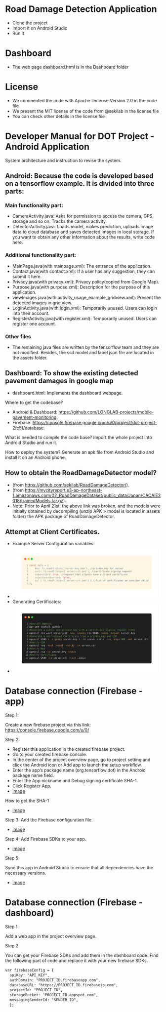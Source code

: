 # Road Damage Detection Application

- Clone the project
- Import it on Android Studio
- Run it

# Dashboard

- The web page dashboard.html is in the Dashboard folder 

# License

- We commented the code with Apache lincense Version 2.0 in the code file
- We present the MIT license of the code from @sekilab in the license file
- You can check other details in the license file 

# Developer Manual for DOT Project - Android Application


System architecture and instruction to revise the system. 
## Android: Because the code is developed based on a tensorflow example. It is divided into three parts:
### Main functionality part: 
- CameraActivity.java: Asks for permission to access the camera, GPS, storage and so on. Tracks the camera activity. 
- DetectorActivity.java: Loads model, makes prediction, uploads image data to cloud database and saves detected images in local storage. If you want to obtain any other information about the results, write code here.
### Additional functionality part:
- MainPage.java(with mainpage.xml): The entrance of the application.
- Contact.java(with contact.xml): If a user has any suggestion, they can submit it here.
- Privacy.java(with privacy.xml): Privacy policy(copied from Google Map).
- Purpose.java(with purpose.xml): Description for the purpose of this application.
- viewImages.java(with activity_usage_example_gridview.xml): Present the detected images in grid view.
- LoginActivity.java(with login.xml): Temporarily unused. Users can login into their account.
- RegisterActivity.java(with register.xml): Temporarily unused. Users can register one account.
### Other files
- The remaining java files are written by the tensorflow team and they are not modified. Besides, the ssd model and label json file are located in the assets folder.
## Dashboard: To show the existing detected pavement damages in google map 
- dashboard.html: Implements the dashboard webpage.

Where to get the codebase? 

- Android & Dashboard: https://github.com/LONGLAB-projects/mobile-pavement-monitoring.
- Firebase: https://console.firebase.google.com/u/0/project/dot-project-2fc5f/database.

What is needed to compile the code base?
Import the whole project into Android Studio and run it.

How to deploy the system?
Generate an apk file from Android Studio and install it on an Android phone.

## How to obtain the RoadDamageDetector model?
- (from https://github.com/sekilab/RoadDamageDetector/).
- (from https://mycityreport.s3-ap-northeast-1.amazonaws.com/02_RoadDamageDataset/public_data/Japan/CACAIE2018/trainedModels.tar.gz).
- Note: Prior to April 21st, the above link was broken, and the models were initially obtained by decompiling (unzip APK > model is located in assets folder) the APK package of RoadDamageDetector. 

## Attempt at Client Certificates.
- Example Server Configuration variables:
- ![image](IMG/server.png)
- Generating Certificates:
- ![image](IMG/certificate.png)



# Database connection (Firebase - app)

Step 1:

Create a new firebase project via this link: https://console.firebase.google.com/u/0/

Step 2:

- Register this application in the created firebase project.
- Go to your created firebase console.
- In the center of the project overview page, go to project setting and click the Android icon or Add app to launch the setup workflow.
- Enter the app’s package name (org.tensorflow.dot) in the Android package name field. 
- Enter the App nickname and Debug signing certificate SHA-1.
- Click Register App.
- [image](IMG/step2.png)

How to get the SHA-1
- [image](IMG/SHA.png)


Step 3:
Add the Firebase configuration file.
- [image](IMG/step3.png)

Step 4:
Add Firebase SDKs to your app.
- [image](IMG/step4.png)

Step 5:

Sync this app in Android Studio to ensure that all dependencies have the necessary versions.
- [image](IMG/step5.png)




# Database connection (Firebase - dashboard)

Step 1:
	
Add a web app in the project overview page. 

Step 2:

You can get your Firebase SDKs and add them in the dashboard code. Find the following part of code and replace it with your new firebase SDKs.

	var firebaseConfig = {
	  apiKey: "API_KEY",
	  authDomain: "PROJECT_ID.firebaseapp.com",
	  databaseURL: "https://PROJECT_ID.firebaseio.com",
	  projectId: "PROJECT_ID",
	  storageBucket: "PROJECT_ID.appspot.com",
  	  messagingSenderId: "SENDER_ID",
	  };
